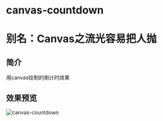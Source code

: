 # canvas-countdown
# 别名：Canvas之流光容易把人抛

## 简介
用canvas绘制的倒计时效果

## 效果预览
![canvas-countdown](http://onog88p04.bkt.clouddn.com/canvas-countdown.gif)
